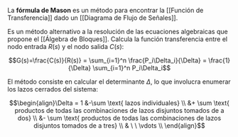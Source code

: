 La **fórmula de Mason** es un método para encontrar la [[Función de Transferencia]] dado un [[Diagrama de Flujo de Señales]].

Es un método alternativo a la resolución de las ecuaciones algebraicas que propone el [[Álgebra de Bloques]]. Calcula la función transferencia entre el nodo entrada $R(s)$ y el nodo salida $C(s)$:

$$G(s)=\frac{C(s)}{R(s)} = \sum_{i=1}^n \frac{P_i\Delta_i}{\Delta} = \frac{1}{\Delta} \sum_{i=1}^n P_i\Delta_i$$

El método consiste en calcular el determinante $\Delta$, lo que involucra enumerar los lazos cerrados del sistema:

$$\begin{align}\Delta = 1 &-\sum \text{ lazos individuales} \\
&+ \sum \text{ productos de todas las combinaciones de lazos disjuntos tomados de a dos} \\
&- \sum \text{ productos de todas las combinaciones de lazos disjuntos tomados de a tres} \\
& \ \ \vdots \\
\end{align}$$
